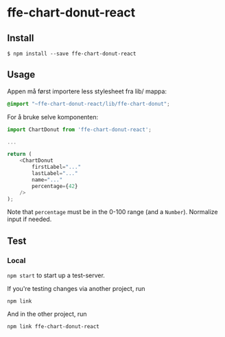 # ffe-chart-donut-react

## Install

```
$ npm install --save ffe-chart-donut-react
```

## Usage

Appen må først importere less stylesheet fra lib/ mappa:
```css
@import "~ffe-chart-donut-react/lib/ffe-chart-donut";
```

For å bruke selve komponenten:
```javascript
import ChartDonut from 'ffe-chart-donut-react';

...

return (
    <ChartDonut
        firstLabel="..."
        lastLabel="..."
        name="..."
        percentage={42}
    />
);

```

Note that `percentage` must be in the 0-100 range (and a `Number`). Normalize input if needed.

## Test

### Local

`npm start` to start up a test-server.

If you're testing changes via another project, run
```
npm link
```
And in the other project, run
```
npm link ffe-chart-donut-react
```
